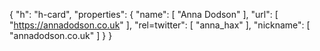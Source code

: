 {
  "h": "h-card",
  "properties": {
    "name": [
      "Anna Dodson"
    ],
    "url": [
      "https://annadodson.co.uk"
    ],
    "rel=twitter": [
      "anna_hax"
    ],
    "nickname": [
      "annadodson.co.uk"
    ]
  }
}
